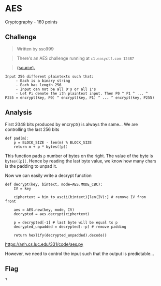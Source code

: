 # AES
Cryptography - 160 points

## Challenge 
> Written by sso999

>There's an AES challenge running at `c1.easyctf.com 12487`

> [(source).](aes_redacted.py)

	Input 256 different plaintexts such that:
		 - Each is a binary string
		 - Each has length 256
		 - Input can not be all 0's or all 1's
		 - Let Pi denote the ith plaintext input. Then P0 ^ P1 ^ ... ^ P255 = encrypt(key, P0) ^ encrypt(key, P1) ^ ... ^ encrypt(key, P255)

## Analysis

First 2048 bits produced by encrypt() is always the same... We are controlling the last 256 bits

	def pad(m):
	    p = BLOCK_SIZE - len(m) % BLOCK_SIZE
	    return m + p * bytes([p])

This function pads `p` number of bytes on the right. The value of the byte is `bytes([p])`.
Hence by reading the last byte value, we know how many chars is the padding to unpad it.

Now we can easily write a decrypt function

	def decrypt(key, bintext, mode=AES.MODE_CBC):
	    IV = key

	    ciphertext = bin_to_ascii(bintext)[len(IV):] # remove IV from front

	    aes = AES.new(key, mode, IV)
	    decrypted = aes.decrypt(ciphertext)

	    p = decrypted[-1] # last byte will be equal to p
	    decrypted_unpadded = decrypted[:-p] # remove padding

	    return hexlify(decrypted_unpadded).decode()


https://anh.cs.luc.edu/331/code/aes.py

However, we need to control the input such that the output is predictable...

## Flag
`?`